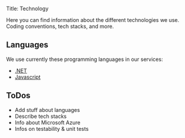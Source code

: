 Title: Technology

Here you can find information about the different technologies we use. Coding conventions, tech stacks, and more.

## Languages
We use currently these programming languages in our services:

* [.NET](./dotnet)
* [Javascript](./javascript)

## ToDos
 * Add stuff about languages
 * Describe tech stacks
 * Info about Microsoft Azure
 * Infos on testability & unit tests 
